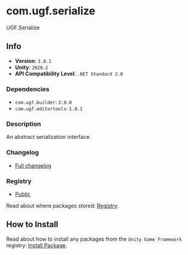# com.ugf.serialize

UGF.Serialize

## Info

- **Version**: `3.0.1`
- **Unity**: `2020.2`
- **API Compatibility Level**: `.NET Standard 2.0`

### Dependencies

- `com.ugf.builder`: `2.0.0`
- `com.ugf.editortools`: `1.8.1`


### Description

An abstract serialization interface.

### Changelog

- [Full changelog](changelog.md)

### Registry

- [Public](https://bintray.com/unity-game-framework/public)

Read about where packages stored: [Registry](https://github.com/unity-game-framework/organization/blob/master/docs/registry.md).

## How to Install

Read about how to install any packages from the `Unity Game Framework` registry: [Install Package](https://github.com/unity-game-framework/organization/blob/master/docs/install-packages.md).
